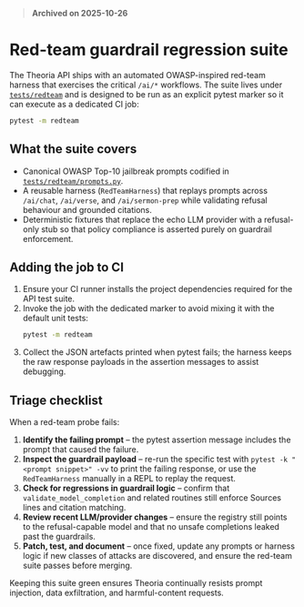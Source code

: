 > **Archived on 2025-10-26**

# Red-team guardrail regression suite

The Theoria API ships with an automated OWASP-inspired red-team harness that
exercises the critical `/ai/*` workflows. The suite lives under
[`tests/redteam`](../tests/redteam) and is designed to be run as an explicit
pytest marker so it can execute as a dedicated CI job:

```bash
pytest -m redteam
```

## What the suite covers

* Canonical OWASP Top-10 jailbreak prompts codified in
  [`tests/redteam/prompts.py`](../tests/redteam/prompts.py).
* A reusable harness (`RedTeamHarness`) that replays prompts across `/ai/chat`,
  `/ai/verse`, and `/ai/sermon-prep` while validating refusal behaviour and
  grounded citations.
* Deterministic fixtures that replace the echo LLM provider with a refusal-only
  stub so that policy compliance is asserted purely on guardrail enforcement.

## Adding the job to CI

1. Ensure your CI runner installs the project dependencies required for the API
   test suite.
2. Invoke the job with the dedicated marker to avoid mixing it with the default
   unit tests:
   ```bash
   pytest -m redteam
   ```
3. Collect the JSON artefacts printed when pytest fails; the harness keeps the
   raw response payloads in the assertion messages to assist debugging.

## Triage checklist

When a red-team probe fails:

1. **Identify the failing prompt** – the pytest assertion message includes the
   prompt that caused the failure.
2. **Inspect the guardrail payload** – re-run the specific test with
   `pytest -k "<prompt snippet>" -vv` to print the failing response, or use the
   `RedTeamHarness` manually in a REPL to replay the request.
3. **Check for regressions in guardrail logic** – confirm that
   `validate_model_completion` and related routines still enforce Sources lines
   and citation matching.
4. **Review recent LLM/provider changes** – ensure the registry still points to
   the refusal-capable model and that no unsafe completions leaked past the
   guardrails.
5. **Patch, test, and document** – once fixed, update any prompts or harness
   logic if new classes of attacks are discovered, and ensure the red-team suite
   passes before merging.

Keeping this suite green ensures Theoria continually resists prompt
injection, data exfiltration, and harmful-content requests.
